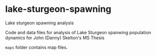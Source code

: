 # lake-sturgeon-spawning
Lake sturgeon spawning analysis

Code and data files for analysis of Lake Sturgeon spanwing population dynamics for John (Danny) Skelton's MS Thesis

`maps` folder contains map files.

